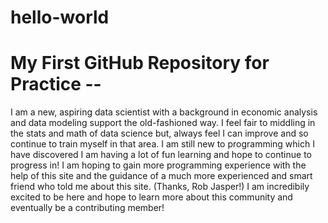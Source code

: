 # hello-world
My First GitHub Repository for Practice --
========================================================
I am a new, aspiring data scientist with a background in economic analysis and data modeling support the old-fashioned way. I feel fair to middling in the stats and math of data science but, always feel I can improve and so continue to train myself in that area.
I am still new to programming which I have discovered I am having a lot of fun learning and hope to continue to progress in!
I am hoping to gain more programming experience with the help of this site and the guidance of a much more experienced and smart friend who told me about this site. (Thanks, Rob Jasper!)
I am incredibily excited to be here and hope to learn more about this community and eventually be a contributing member!
